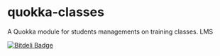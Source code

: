 quokka-classes
==============

A Quokka module for students managements on training classes. LMS


[![Bitdeli Badge](https://d2weczhvl823v0.cloudfront.net/pythonhub/quokka-classes/trend.png)](https://bitdeli.com/free "Bitdeli Badge")

